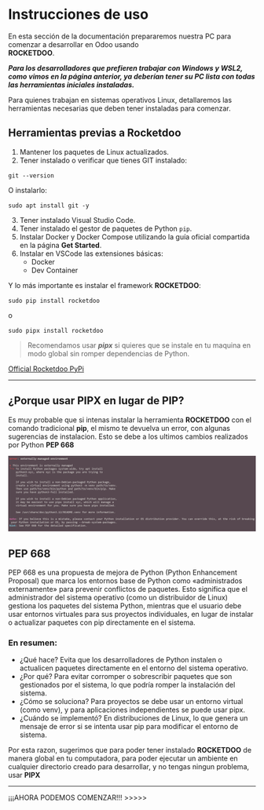 # Instrucciones de uso

En esta sección de la documentación prepararemos nuestra PC para comenzar a desarrollar en Odoo usando  
**ROCKETDOO**.

***Para los desarrolladores que prefieren trabajar con Windows y WSL2, como vimos en la página anterior, ya deberían tener su PC lista con todas las herramientas iniciales instaladas.***

Para quienes trabajan en sistemas operativos Linux, detallaremos las herramientas necesarias que deben tener instaladas para comenzar.

## Herramientas previas a Rocketdoo

1. Mantener los paquetes de Linux actualizados.
2. Tener instalado o verificar que tienes GIT instalado:

~~~
git --version
~~~

O instalarlo:

~~~
sudo apt install git -y
~~~

3. Tener instalado Visual Studio Code.  
4. Tener instalado el gestor de paquetes de Python `pip`.  
5. Instalar Docker y Docker Compose utilizando la guía oficial compartida en la página **Get Started**.  
6. Instalar en VSCode las extensiones básicas:
    - Docker
    - Dev Container

Y lo más importante es instalar el framework **ROCKETDOO**:

~~~
sudo pip install rocketdoo
~~~
o
~~~
sudo pipx install rocketdoo
~~~

> Recomendamos usar ***pipx*** si quieres que se instale en tu maquina en modo global sin romper dependencias de Python.

<a href="https://pypi.org/project/rocketdoo/" target=" blank">Official Rocketdoo PyPi</a>

---

## ¿Porque usar PIPX en lugar de PIP?

Es muy probable que si intenas instalar la herramienta **ROCKETDOO** con el comando tradicional **pip**, el mismo te devuelva
un error, con algunas sugerencias de instalacion. 
Esto se debe a los ultimos cambios realizados por Python **PEP 668**

![rocketdoo-img-structure](../img/rkd-pep668.png)

## PEP 668

PEP 668 es una propuesta de mejora de Python (Python Enhancement Proposal) que marca los entornos base de Python como «administrados externamente» para prevenir conflictos de paquetes. Esto significa que el administrador del sistema operativo (como un distribuidor de Linux) gestiona los paquetes del sistema Python, mientras que el usuario debe usar entornos virtuales para sus proyectos individuales, en lugar de instalar o actualizar paquetes con pip directamente en el sistema. 

### En resumen:
- ¿Qué hace? Evita que los desarrolladores de Python instalen o actualicen paquetes directamente en el entorno del sistema operativo.
- ¿Por qué? Para evitar corromper o sobrescribir paquetes que son gestionados por el sistema, lo que podría romper la instalación del sistema. 
- ¿Cómo se soluciona? Para proyectos se debe usar un entorno virtual (como venv), y para aplicaciones independientes se puede usar pipx. 
- ¿Cuándo se implementó? En distribuciones de Linux, lo que genera un mensaje de error si se intenta usar pip para modificar el entorno de sistema.

Por esta razon, sugerimos que para poder tener instalado **ROCKETDOO** de manera global en tu computadora, para poder ejecutar un ambiente en cualquier
directorio creado para desarrollar, y no tengas ningun problema, usar **PIPX**

---

¡¡¡AHORA PODEMOS COMENZAR!!! >>>>>
